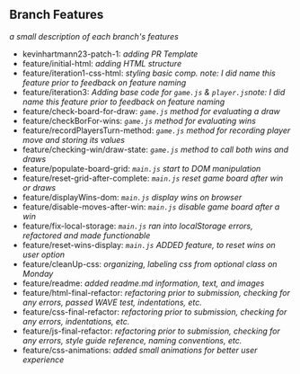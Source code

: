 ## Branch Features
_a small description of each branch's features_

- kevinhartmann23-patch-1: _adding PR Template_
- feature/initial-html: _adding HTML structure_
- feature/iteration1-css-html: _styling basic comp. note: I did name this feature prior to feedback on feature naming_
- feature/iteration3: _Adding base code for `game.js` & `player.js`note: I did name this feature prior to feedback on feature naming_
- feature/check-board-for-draw: _`game.js` method for evaluating a draw_
- feature/checkBorFor-wins: _`game.js` method for evaluating wins_
- feature/recordPlayersTurn-method: _`game.js` method for recording player move and storing its values_
- feature/checking-win/draw-state: _`game.js` method to call both wins and draws_
- feature/populate-board-grid: _`main.js` start to DOM manipulation_
- feature/reset-grid-after-complete: _`main.js` reset game board after win or draws_
- feature/displayWins-dom: _`main.js` display wins on browser_
- feature/disable-moves-after-win: _`main.js` disable game board after a win_
- feature/fix-local-storage: _`main.js` ran into localStorage errors, refactored and made functionable_
- feature/reset-wins-display: _`main.js` ADDED feature, to reset wins on user option_
- feature/cleanUp-css: _organizing, labeling css from optional class on Monday_
- feature/readme: _added readme.md information, text, and images_
- feature/html-final-refactor: _refactoring prior to submission, checking for any errors, passed WAVE test, indentations, etc._
- feature/css-final-refactor: _refactoring prior to submission, checking for any errors, indentations, etc._
- feature/js-final-refactor: _refactoring prior to submission, checking for any errors, style guide reference, naming conventions, etc._
- feature/css-animations: _added small animations for better user experience_
